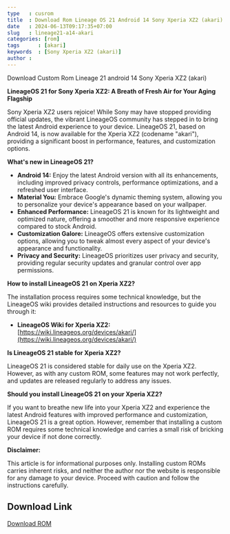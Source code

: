 ```yaml
---
type   : cusrom
title  : Download Rom Lineage OS 21 Android 14 Sony Xperia XZ2 (akari)
date   : 2024-06-13T09:17:35+07:00
slug   : lineage21-a14-akari
categories: [rom]
tags      : [akari]
keywords  : [Sony Xperia XZ2 (akari)]
author : 
---
```


Download Custom Rom Lineage 21 android 14 Sony Xperia XZ2 (akari)

**LineageOS 21 for Sony Xperia XZ2: A Breath of Fresh Air for Your Aging Flagship**

Sony Xperia XZ2 users rejoice! While Sony may have stopped providing official updates, the vibrant LineageOS community has stepped in to bring the latest Android experience to your device. LineageOS 21, based on Android 14, is now available for the Xperia XZ2 (codename "akari"), providing a significant boost in performance, features, and customization options.

**What's new in LineageOS 21?**

* **Android 14:** Enjoy the latest Android version with all its enhancements, including improved privacy controls, performance optimizations, and a refreshed user interface.
* **Material You:** Embrace Google's dynamic theming system, allowing you to personalize your device's appearance based on your wallpaper.
* **Enhanced Performance:** LineageOS 21 is known for its lightweight and optimized nature, offering a smoother and more responsive experience compared to stock Android.
* **Customization Galore:** LineageOS offers extensive customization options, allowing you to tweak almost every aspect of your device's appearance and functionality.
* **Privacy and Security:** LineageOS prioritizes user privacy and security, providing regular security updates and granular control over app permissions.

**How to install LineageOS 21 on Xperia XZ2?**

The installation process requires some technical knowledge, but the LineageOS wiki provides detailed instructions and resources to guide you through it:

* **LineageOS Wiki for Xperia XZ2:** [https://wiki.lineageos.org/devices/akari/](https://wiki.lineageos.org/devices/akari/)

**Is LineageOS 21 stable for Xperia XZ2?**

LineageOS 21 is considered stable for daily use on the Xperia XZ2. However, as with any custom ROM, some features may not work perfectly, and updates are released regularly to address any issues.

**Should you install LineageOS 21 on your Xperia XZ2?**

If you want to breathe new life into your Xperia XZ2 and experience the latest Android features with improved performance and customization, LineageOS 21 is a great option. However, remember that installing a custom ROM requires some technical knowledge and carries a small risk of bricking your device if not done correctly.

**Disclaimer:**

This article is for informational purposes only. Installing custom ROMs carries inherent risks, and neither the author nor the website is responsible for any damage to your device. Proceed with caution and follow the instructions carefully.


## Download Link
[Download ROM](https://t.me/wahyu6070files/707?single)

